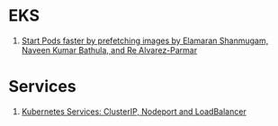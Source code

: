 
# EKS

1. [Start Pods faster by prefetching images by Elamaran Shanmugam, Naveen Kumar Bathula, and Re Alvarez-Parmar ](https://aws.amazon.com/blogs/containers/start-pods-faster-by-prefetching-images/)
# Services

1. [Kubernetes Services: ClusterIP, Nodeport and LoadBalancer](https://sysdig.com/blog/kubernetes-services-clusterip-nodeport-loadbalancer/)